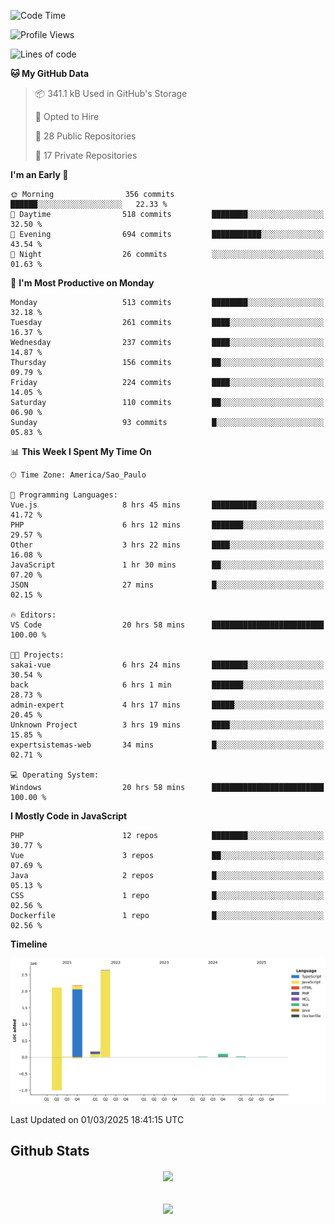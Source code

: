  
<!--START_SECTION:waka-->
![Code Time](http://img.shields.io/badge/Code%20Time-1%2C819%20hrs%2016%20mins-blue)

![Profile Views](http://img.shields.io/badge/Profile%20Views-4-blue)

![Lines of code](https://img.shields.io/badge/From%20Hello%20World%20I%27ve%20Written-7.2%20million%20lines%20of%20code-blue)

**🐱 My GitHub Data** 

> 📦 341.1 kB Used in GitHub's Storage 
 > 
> 💼 Opted to Hire
 > 
> 📜 28 Public Repositories 
 > 
> 🔑 17 Private Repositories 
 > 
**I'm an Early 🐤** 

```text
🌞 Morning                356 commits         ██████░░░░░░░░░░░░░░░░░░░   22.33 % 
🌆 Daytime                518 commits         ████████░░░░░░░░░░░░░░░░░   32.50 % 
🌃 Evening                694 commits         ███████████░░░░░░░░░░░░░░   43.54 % 
🌙 Night                  26 commits          ░░░░░░░░░░░░░░░░░░░░░░░░░   01.63 % 
```
📅 **I'm Most Productive on Monday** 

```text
Monday                   513 commits         ████████░░░░░░░░░░░░░░░░░   32.18 % 
Tuesday                  261 commits         ████░░░░░░░░░░░░░░░░░░░░░   16.37 % 
Wednesday                237 commits         ████░░░░░░░░░░░░░░░░░░░░░   14.87 % 
Thursday                 156 commits         ██░░░░░░░░░░░░░░░░░░░░░░░   09.79 % 
Friday                   224 commits         ████░░░░░░░░░░░░░░░░░░░░░   14.05 % 
Saturday                 110 commits         ██░░░░░░░░░░░░░░░░░░░░░░░   06.90 % 
Sunday                   93 commits          █░░░░░░░░░░░░░░░░░░░░░░░░   05.83 % 
```


📊 **This Week I Spent My Time On** 

```text
🕑︎ Time Zone: America/Sao_Paulo

💬 Programming Languages: 
Vue.js                   8 hrs 45 mins       ██████████░░░░░░░░░░░░░░░   41.72 % 
PHP                      6 hrs 12 mins       ███████░░░░░░░░░░░░░░░░░░   29.57 % 
Other                    3 hrs 22 mins       ████░░░░░░░░░░░░░░░░░░░░░   16.08 % 
JavaScript               1 hr 30 mins        ██░░░░░░░░░░░░░░░░░░░░░░░   07.20 % 
JSON                     27 mins             █░░░░░░░░░░░░░░░░░░░░░░░░   02.15 % 

🔥 Editors: 
VS Code                  20 hrs 58 mins      █████████████████████████   100.00 % 

🐱‍💻 Projects: 
sakai-vue                6 hrs 24 mins       ████████░░░░░░░░░░░░░░░░░   30.54 % 
back                     6 hrs 1 min         ███████░░░░░░░░░░░░░░░░░░   28.73 % 
admin-expert             4 hrs 17 mins       █████░░░░░░░░░░░░░░░░░░░░   20.45 % 
Unknown Project          3 hrs 19 mins       ████░░░░░░░░░░░░░░░░░░░░░   15.85 % 
expertsistemas-web       34 mins             █░░░░░░░░░░░░░░░░░░░░░░░░   02.71 % 

💻 Operating System: 
Windows                  20 hrs 58 mins      █████████████████████████   100.00 % 
```

**I Mostly Code in JavaScript** 

```text
PHP                      12 repos            ████████░░░░░░░░░░░░░░░░░   30.77 % 
Vue                      3 repos             ██░░░░░░░░░░░░░░░░░░░░░░░   07.69 % 
Java                     2 repos             █░░░░░░░░░░░░░░░░░░░░░░░░   05.13 % 
CSS                      1 repo              █░░░░░░░░░░░░░░░░░░░░░░░░   02.56 % 
Dockerfile               1 repo              █░░░░░░░░░░░░░░░░░░░░░░░░   02.56 % 
```



**Timeline**

![Lines of Code chart](https://raw.githubusercontent.com/MaueDev/MaueDev/main/assets/bar_graph.png)


 Last Updated on 01/03/2025 18:41:15 UTC
<!--END_SECTION:waka-->

## Github Stats  
<div align="center"><img src="https://github-readme-stats.vercel.app/api/top-langs/?username=MaueDev&hide_border=true&layout=compact" align="center" /></div>  

<br/>  

<br/>  

<div align="center">
<img src="https://komarev.com/ghpvc/?username=MaueDev&&style=flat-square" align="center" />
</div>  
  
